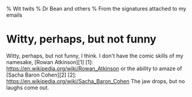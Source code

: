 % Wit twits
% Dr Bean and others
% From the signatures attached to my emails

# Witty, perhaps, but not funny

Witty, perhaps, but not funny,
I think. I don't have the comic 
skills of my namesake,
[Rowan Atkinson][1]
[1]: https://en.wikipedia.org/wiki/Rowan_Atkinson
or the ability to amaze of
[Sacha Baron Cohen][2]
[2]: https://en.wikipedia.org/wiki/Sacha_Baron_Cohen
The jaw drops, but no laughs come out.
